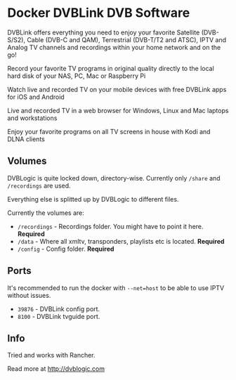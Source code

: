# Docker DVBLink DVB Software

DVBLink offers everything you need to enjoy your favorite Satellite (DVB-S/S2), Cable (DVB-C and QAM), Terrestrial (DVB-T/T2 and ATSC), IPTV and Analog TV channels and recordings within your home network and on the go!

Record your favorite TV programs in original quality directly to the local hard disk of your NAS, PC, Mac or Raspberry Pi

Watch live and recorded TV on your mobile devices with free DVBLink apps for iOS and Android

Live and recorded TV in a web browser for Windows, Linux and Mac laptops and workstations

Enjoy your favorite programs on all TV screens in house with Kodi and DLNA clients

## Volumes

DVBLogic is quite locked down, directory-wise. Currently only `/share` and `/recordings` are used.

Everything else is splitted up by DVBLogic to different files.

Currently the volumes are:

* `/recordings` - Recordings folder. You might have to point it here. **Required**
* `/data` - Where all xmltv, transponders, playlists etc is located. **Required**
* `/config` - Config folder. **Required**

## Ports

It's recommended to run the docker with `--net=host` to be able to use IPTV without issues.

* `39876` - DVBLink config port.
* `8100` - DVBLink tvguide port.

## Info

Tried and works with Rancher.

Read more at http://dvblogic.com
